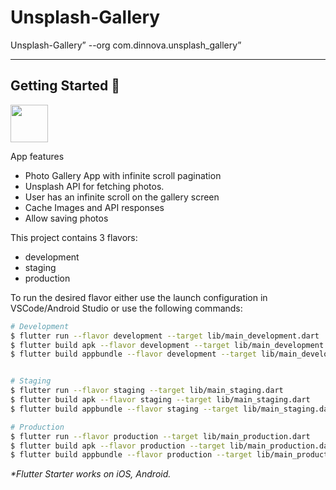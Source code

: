 # Unsplash-Gallery

Unsplash-Gallery” --org com.dinnova.unsplash_gallery”

---

## Getting Started 🚀

<a href="https://drive.google.com/file/d/18J-MQETOnIx6tCR9Vk2keFsVe3Lj73rd/view?usp=sharing">
<img height="60" src="https://tecmanic.com/envato/android-app.png">
</a>

App features

   - Photo Gallery App with infinite scroll pagination
   - Unsplash API for fetching photos.
   - User has an infinite scroll on the gallery screen
   - Cache Images and API responses
   - Allow saving photos


This project contains 3 flavors:

- development
- staging
- production

To run the desired flavor either use the launch configuration in VSCode/Android Studio or use the following commands:

```sh
# Development
$ flutter run --flavor development --target lib/main_development.dart
$ flutter build apk --flavor development --target lib/main_development.dart
$ flutter build appbundle --flavor development --target lib/main_development.dart


# Staging
$ flutter run --flavor staging --target lib/main_staging.dart
$ flutter build apk --flavor staging --target lib/main_staging.dart
$ flutter build appbundle --flavor staging --target lib/main_staging.dart

# Production
$ flutter run --flavor production --target lib/main_production.dart
$ flutter build apk --flavor production --target lib/main_production.dart
$ flutter build appbundle --flavor production --target lib/main_production.dart

```

_\*Flutter Starter works on iOS, Android._




